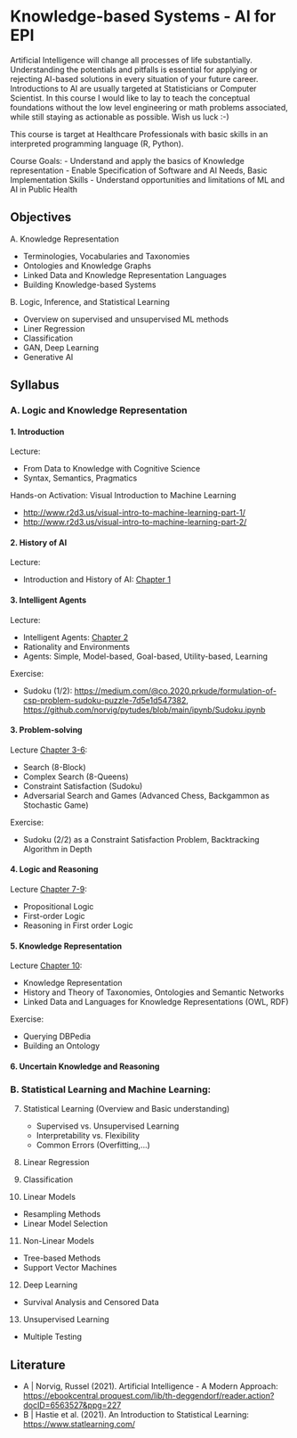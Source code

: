 # Knowledge-based Systems - AI for EPI

Artificial Intelligence will change all processes of life substantially. Understanding the potentials and pitfalls is essential for applying or rejecting AI-based solutions in every situation of your future career. Introductions to AI are usually targeted at Statisticians or Computer Scientist. In this course I would like to lay to teach the conceptual foundations without the low level engineering or math problems associated, while still staying as actionable as possible. Wish us luck :-)

This course is target at Healthcare Professionals with basic skills in an interpreted programming language (R, Python).

Course Goals:
    - Understand and apply the basics of Knowledge representation
    - Enable Specification of Software and AI Needs, Basic Implementation Skills
    - Understand opportunities and limitations of ML and AI in Public Health

## Objectives

A. Knowledge Representation
- Terminologies, Vocabularies and Taxonomies
- Ontologies and Knowledge Graphs
- Linked Data and Knowledge Representation Languages
- Building Knowledge-based Systems

B. Logic, Inference, and Statistical Learning
- Overview on supervised and unsupervised ML methods
- Liner Regression
- Classification
- GAN, Deep Learning
- Generative AI


## Syllabus

### A. Logic and Knowledge Representation


#### 1. Introduction

Lecture:
- From Data to Knowledge with Cognitive Science
- Syntax, Semantics, Pragmatics

Hands-on Activation:
Visual Introduction to Machine Learning
- http://www.r2d3.us/visual-intro-to-machine-learning-part-1/
- http://www.r2d3.us/visual-intro-to-machine-learning-part-2/


#### 2. History of AI

Lecture:
- Introduction and History of AI: [Chapter 1](https://ebookcentral.proquest.com/lib/th-deggendorf/reader.action?docID=6563527&ppg=20)

#### 3. Intelligent Agents

Lecture:
- Intelligent Agents: [Chapter 2](https://ebookcentral.proquest.com/lib/th-deggendorf/reader.action?docID=6563527&ppg=55)
- Rationality and Environments
- Agents: Simple, Model-based, Goal-based, Utility-based, Learning

Exercise:
- Sudoku (1/2): https://medium.com/@co.2020.prkude/formulation-of-csp-problem-sudoku-puzzle-7d5e1d547382, https://github.com/norvig/pytudes/blob/main/ipynb/Sudoku.ipynb


#### 3. Problem-solving

Lecture [Chapter 3-6](https://ebookcentral.proquest.com/lib/th-deggendorf/reader.action?docID=6563527&ppg=82):
- Search (8-Block)
- Complex Search (8-Queens)
- Constraint Satisfaction (Sudoku)
- Adversarial Search and Games (Advanced Chess, Backgammon as Stochastic Game)

Exercise:
- Sudoku (2/2) as a Constraint Satisfaction Problem, Backtracking Algorithm in Depth


#### 4. Logic and Reasoning

Lecture [Chapter 7-9](https://ebookcentral.proquest.com/lib/th-deggendorf/reader.action?docID=6563527&ppg=227):
- Propositional Logic
- First-order Logic
- Reasoning in First order Logic


#### 5. Knowledge Representation

Lecture [Chapter 10](https://ebookcentral.proquest.com/lib/th-deggendorf/reader.action?docID=6563527&ppg=333):
- Knowledge Representation
- History and Theory of Taxonomies, Ontologies and Semantic Networks
- Linked Data and Languages for Knowledge Representations (OWL, RDF)

Exercise:
- Querying DBPedia
- Building an Ontology


#### 6. Uncertain Knowledge and Reasoning


### B. Statistical Learning and Machine Learning:

7. Statistical Learning (Overview and Basic understanding)
    - Supervised vs. Unsupervised Learning
    - Interpretability vs. Flexibility
    - Common Errors (Overfitting,...)

8. Linear Regression

9. Classification

10. Linear Models
- Resampling Methods
- Linear Model Selection

11. Non-Linear Models
- Tree-based Methods
- Support Vector Machines

12. Deep Learning
- Survival Analysis and Censored Data

13. Unsupervised Learning
- Multiple Testing


## Literature

 - A | Norvig, Russel (2021). Artificial Intelligence - A Modern Approach: https://ebookcentral.proquest.com/lib/th-deggendorf/reader.action?docID=6563527&ppg=227
- B | Hastie et al. (2021). An Introduction to Statistical Learning: https://www.statlearning.com/
